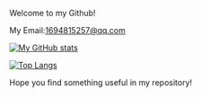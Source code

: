 Welcome to my Github!

My Email:1694815257@qq.com

[![My GitHub stats](https://github-readme-stats.vercel.app/api?username=etheral12138&count_private=true&show_icons=true&theme=tokyonight)](https://github.com/etheral12138/github-readme-stats)

[![Top Langs](https://github-readme-stats.vercel.app/api/top-langs/?username=etheral12138)](https://github.com/etheral12138/github-readme-stats)

Hope you find something useful in my repository!
